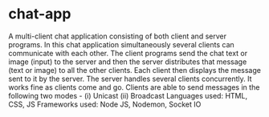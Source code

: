 # chat-app
A multi-client chat application consisting of both client and server programs. In this chat application simultaneously several clients can communicate with each other. 
The client programs send the chat text or image (input) to the server and then the server distributes that message (text or image) to all the other clients. 
Each client then displays the message sent to it by the server. The server handles several clients concurrently. 
It works fine as clients come and go. Clients are able to send messages in the following two modes - 
(i) Unicast
(ii) Broadcast
Languages used: HTML, CSS, JS
Frameworks used: Node JS, Nodemon, Socket IO
